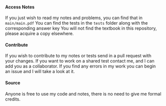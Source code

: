 #### Access Notes
If you just wish to read my notes and problems, you can find that in `main/main.pdf`
You can find the tests in the `tests` folder along with the corresponding answer key
You will not find the textbook in this repository, please acquire a copy elsewhere. 
#### Contribute
If you wish to contribute to my notes or tests send in a pull request with your changes.
If you want to work on a shared test contact me, and I can add you as a collaborator. 
If you find any errors in my work you can begin an issue and I will take a look at it. 
#### Source
Anyone is free to use my code and notes, there is no need to give me formal credits. 
